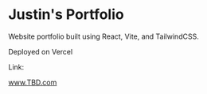 # Justin's Portfolio

Website portfolio built using React, Vite, and TailwindCSS.

Deployed on Vercel

Link:

www.TBD.com
